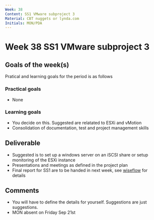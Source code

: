 ```yaml
---
Week: 38
Content: SS1 VMware subproject 3
Material: CBT nuggets or lynda.com
Initials: MON/PDA
---
```


# Week 38 SS1 VMware subproject 3

## Goals of the week(s)
Pratical and learning goals for the period is as follows

### Practical goals
* None

### Learning goals
* You decide on this. Suggested are relatated to ESXi and vMotion
* Consolidation of documentation, test and project management skills     

## Deliverable
* Suggested is to set up a windows server on an iSCSI share or setup monitoring of the ESXi instance
* Presentations and meetings as defined in the project plan
* Final report for SS1 are to be handed in next week, see [wiseflow](https://europe.wiseflow.net) for details

## Comments
* You will have to define the details for yourself. Suggestions are just suggestions.
* MON absent on Friday Sep 21st
